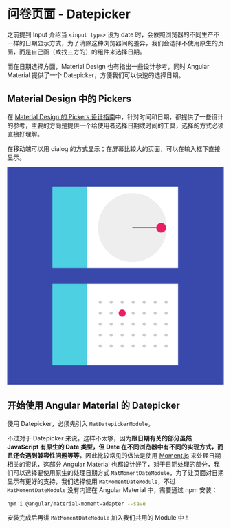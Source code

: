 

# 问卷页面 - Datepicker

之前提到 Input 介绍当 `<input type>` 设为 date 时，会依照浏览器的不同生产不一样的日期显示方式，为了消除这种浏览器间的差异，我们会选择不使用原生的页面，而是自己画（或找三方的）的组件来选择日期。

而在日期选择方面，Material Design 也有指出一些设计参考，同时 Angular Material 提供了一个 Datepicker，方便我们可以快速的选择日期。

## Material Design 中的 Pickers

在 [Material Design 的 Pickers 设计指南](https://material.io/guidelines/components/pickers.html)中，针对时间和日期，都提供了一些设计的参考，主要的方向是提供一个给使用者选择日期或时间的工具，选择的方式必须直接好理解。

在移动端可以用 dialog 的方式显示；在屏幕比较大的页面，可以在输入框下直接显示。

![material-design-components-pickers](assets/material-design-components-pickers.png)

## 开始使用 Angular Material 的 Datepicker

使用 Datepicker，必须先引入 `MatDatepickerModule`。

不过对于 Datepicker 来说，这样不太够，因为**跟日期有关的部分虽然 JavaScript 有原生的 Date 类型，但 Date 在不同浏览器中有不同的实现方式，而且还会遇到兼容性问题等等**，因此比较常见的做法是使用 [Moment.js](https://momentjs.com/) 来处理日期相关的资讯，这部分 Angular Material 也都设计好了，对于日期处理的部分，我们可以选择要使用原生的处理日期方式 `MatMomentDateModule`，为了让页面对日期显示有更好的支持，我们选择使用 `MatMomentDateModule`，不过 `MatMomentDateModule` 没有内建在 Angular Material 中，需要通过 npm 安装：

```sh
npm i @angular/material-moment-adapter --save
```

安装完成后再讲 `MatMomentDateModule` 加入我们共用的 Module 中！